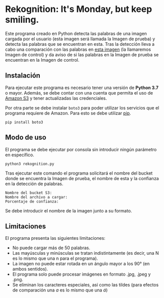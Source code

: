 # Rekognition: It's Monday, but keep smiling.

Este programa creado en Python detecta las palabras de una imagen cargada por el usuario (esta imagen será llamada la Imagen de prueba) y detecta las palabras que se encuentran en esta. Tras la detección lleva a cabo una comparación con las palabras en [esta imagen](https://docs.aws.amazon.com/es_es/rekognition/latest/dg/images/text.png) (la llamaremos Imagen de control) y da aviso de si las palabras en la Imagen de prueba se encuentran en la Imagen de control.

## Instalación

Para ejecutar este programa es necesario tener una versión de **Python 3.7** o mayor. Además, se debe contar con una cuenta que permita el uso de [Amazon S3](https://aws.amazon.com/es/s3/) y tener actualizadas las credenciales.

Por otra parte se debe instalar `boto3` para poder utilizar los servicios que el programa requiere de Amazon. Para esto se debe utilizar [pip](https://pip.pypa.io/en/stable/).

`pip install boto3`

## Modo de uso

El programa se debe ejecutar por consola sin introducir ningún parámetro en específico.

`python3 rekognition.py`

Tras ejecutar este comando el programa solicitará el nombre del bucket donde se encuentra la Imagen de prueba, el nombre de esta y la confianza en la detección de palabras.

```
Nombre del bucket S3:
Nombre del archivo a cargar:
Porcentaje de confianza:
```

Se debe introducir el nombre de la imagen junto a su formato.

## Limitaciones

El programa presenta las siguientes limitaciones:

- No puede cargar más de 50 palabras.
- Las mayúsculas y minúsculas se tratan indistintamente (es decir, una N es lo mismo que una n para el programa).
- La imagen no puede estar rotada en un ángulo mayor a los 90° (en ambos sentidos).
- El programa solo puede procesar imágenes en formato .jpg, .jpeg y .png.
- Se eliminan los caracteres especiales, así como las tildes (para efectos de comparación una *a* es lo mismo que una *á*)
